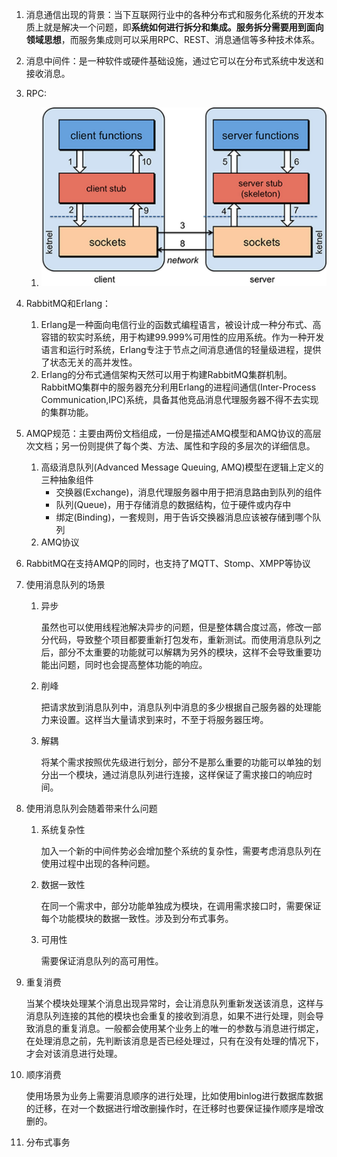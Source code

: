 1. 消息通信出现的背景：当下互联网行业中的各种分布式和服务化系统的开发本质上就是解决一个问题，即**系统如何进行拆分和集成。**服务拆分需要用到**面向领域思想**，而服务集成则可以采用RPC、REST、消息通信等多种技术体系。

2. 消息中间件：是一种软件或硬件基础设施，通过它可以在分布式系统中发送和接收消息。

3. RPC:
   1.   ![sql执行顺序](../image/rpc.jpg)

4. RabbitMQ和Erlang：
   1. Erlang是一种面向电信行业的函数式编程语言，被设计成一种分布式、高容错的软实时系统，用于构建99.999%可用性的应用系统。作为一种开发语言和运行时系统，Erlang专注于节点之间消息通信的轻量级进程，提供了状态无关的高并发性。
   2. Erlang的分布式通信架构天然可以用于构建RabbitMQ集群机制。RabbitMQ集群中的服务器充分利用Erlang的进程间通信(Inter-Process Communication,IPC)系统，具备其他竞品消息代理服务器不得不去实现的集群功能。

5. AMQP规范：主要由两份文档组成，一份是描述AMQ模型和AMQ协议的高层次文档；另一份则提供了每个类、方法、属性和字段的多层次的详细信息。
   1. 高级消息队列(Advanced Message Queuing, AMQ)模型在逻辑上定义的三种抽象组件
      + 交换器(Exchange)，消息代理服务器中用于把消息路由到队列的组件
      + 队列(Queue)，用于存储消息的数据结构，位于硬件或内存中
      + 绑定(Binding)，一套规则，用于告诉交换器消息应该被存储到哪个队列
   2. AMQ协议

6. RabbitMQ在支持AMQP的同时，也支持了MQTT、Stomp、XMPP等协议

7. 使用消息队列的场景

   1. 异步

      虽然也可以使用线程池解决异步的问题，但是整体耦合度过高，修改一部分代码，导致整个项目都要重新打包发布，重新测试。而使用消息队列之后，部分不太重要的功能就可以解耦为另外的模块，这样不会导致重要功能出问题，同时也会提高整体功能的响应。

   2. 削峰

      把请求放到消息队列中，消息队列中消息的多少根据自己服务器的处理能力来设置。这样当大量请求到来时，不至于将服务器压垮。

   3. 解耦

      将某个需求按照优先级进行划分，部分不是那么重要的功能可以单独的划分出一个模块，通过消息队列进行连接，这样保证了需求接口的响应时间。

8. 使用消息队列会随着带来什么问题

   1. 系统复杂性

      加入一个新的中间件势必会增加整个系统的复杂性，需要考虑消息队列在使用过程中出现的各种问题。

   2. 数据一致性

      在同一个需求中，部分功能单独成为模块，在调用需求接口时，需要保证每个功能模块的数据一致性。涉及到分布式事务。

   3. 可用性

      需要保证消息队列的高可用性。

9. 重复消费

   当某个模块处理某个消息出现异常时，会让消息队列重新发送该消息，这样与消息队列连接的其他的模块也会重复的接收到消息，如果不进行处理，则会导致消息的重复消息。一般都会使用某个业务上的唯一的参数与消息进行绑定，在处理消息之前，先判断该消息是否已经处理过，只有在没有处理的情况下，才会对该消息进行处理。

10. 顺序消费

    使用场景为业务上需要消息顺序的进行处理，比如使用binlog进行数据库数据的迁移，在对一个数据进行增改删操作时，在迁移时也要保证操作顺序是增改删的。

11. 分布式事务